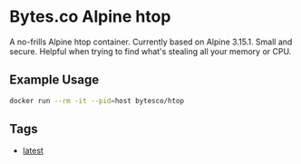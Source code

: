 # Bytes.co Alpine htop

A no-frills Alpine htop container. Currently based on Alpine 3.15.1. Small and secure. Helpful when trying to find what's stealing all your memory or CPU.

## Example Usage
```bash
docker run --rm -it --pid=host bytesco/htop
```

## Tags
- [latest](https://github.com/BytesCo/docker-htop/blob/main/Dockerfile)
